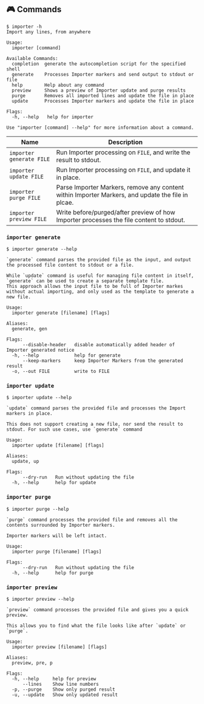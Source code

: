 ## 🎮 Commands

<!-- == export: help-output / begin == -->

```console
$ importer -h
Import any lines, from anywhere

Usage:
  importer [command]

Available Commands:
  completion  generate the autocompletion script for the specified shell
  generate    Processes Importer markers and send output to stdout or file
  help        Help about any command
  preview     Shows a preview of Importer update and purge results
  purge       Removes all imported lines and update the file in place
  update      Processes Importer markers and update the file in place

Flags:
  -h, --help   help for importer

Use "importer [command] --help" for more information about a command.
```

<!-- == export: help-output / end == -->

<!-- == export: list / begin == -->

| Name                     | Description                                                                                       |
| ------------------------ | ------------------------------------------------------------------------------------------------- |
| `importer generate FILE` | Run Importer processing on `FILE`, and write the result to stdout.                                |
| `importer update FILE`   | Run Importer processing on `FILE`, and update it in place.                                        |
| `importer purge FILE`    | Parse Importer Markers, remove any content within Importer Markers, and update the file in plcae. |
| `importer preview FILE`  | Write before/purged/after preview of how Importer processes the file content to stdout.           |

<!-- == export: list / end == -->

### `importer generate`

```console
$ importer generate --help

`generate` command parses the provided file as the input, and output the processed file content to stdout or a file.

While `update` command is useful for managing file content in itself, `generate` can be used to create a separate template file.
This approach allows the input file to be full of Importer markes without actual importing, and only used as the template to generate a new file.

Usage:
  importer generate [filename] [flags]

Aliases:
  generate, gen

Flags:
      --disable-header   disable automatically added header of Importer generated notice
  -h, --help             help for generate
      --keep-markers     keep Importer Markers from the generated result
  -o, --out FILE         write to FILE
```

### `importer update`

```console
$ importer update --help

`update` command parses the provided file and processes the Import markers in place.

This does not support creating a new file, nor send the result to stdout. For such use cases, use `generate` command

Usage:
  importer update [filename] [flags]

Aliases:
  update, up

Flags:
      --dry-run   Run without updating the file
  -h, --help      help for update
```

### `importer purge`

```console
$ importer purge --help

`purge` command processes the provided file and removes all the contents surrounded by Importer markers.

Importer markers will be left intact.

Usage:
  importer purge [filename] [flags]

Flags:
      --dry-run   Run without updating the file
  -h, --help      help for purge
```

### `importer preview`

```console
$ importer preview --help

`preview` command processes the provided file and gives you a quick preview.

This allows you to find what the file looks like after `update` or `purge`.

Usage:
  importer preview [filename] [flags]

Aliases:
  preview, pre, p

Flags:
  -h, --help     help for preview
      --lines    Show line numbers
  -p, --purge    Show only purged result
  -u, --update   Show only updated result
```
